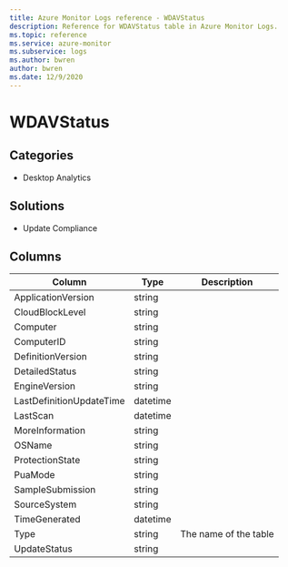 ```yaml
---
title: Azure Monitor Logs reference - WDAVStatus
description: Reference for WDAVStatus table in Azure Monitor Logs.
ms.topic: reference
ms.service: azure-monitor
ms.subservice: logs
ms.author: bwren
author: bwren
ms.date: 12/9/2020
---
```


# WDAVStatus

 

## Categories

- Desktop Analytics
## Solutions

- Update Compliance




## Columns

|Column|Type|Description|
|---|---|---|
|ApplicationVersion|string||
|CloudBlockLevel|string||
|Computer|string||
|ComputerID|string||
|DefinitionVersion|string||
|DetailedStatus|string||
|EngineVersion|string||
|LastDefinitionUpdateTime|datetime||
|LastScan|datetime||
|MoreInformation|string||
|OSName|string||
|ProtectionState|string||
|PuaMode|string||
|SampleSubmission|string||
|SourceSystem|string||
|TimeGenerated|datetime||
|Type|string|The name of the table|
|UpdateStatus|string||
